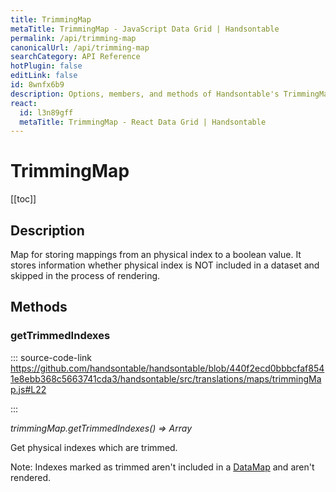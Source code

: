 ```yaml
---
title: TrimmingMap
metaTitle: TrimmingMap - JavaScript Data Grid | Handsontable
permalink: /api/trimming-map
canonicalUrl: /api/trimming-map
searchCategory: API Reference
hotPlugin: false
editLink: false
id: 8wnfx6b9
description: Options, members, and methods of Handsontable's TrimmingMap API.
react:
  id: l3n89gff
  metaTitle: TrimmingMap - React Data Grid | Handsontable
---
```


# TrimmingMap

[[toc]]

## Description

Map for storing mappings from an physical index to a boolean value. It stores information whether physical index is
NOT included in a dataset and skipped in the process of rendering.


## Methods

### getTrimmedIndexes
  
::: source-code-link https://github.com/handsontable/handsontable/blob/440f2ecd0bbbcfaf8541e8ebb368c5663741cda3/handsontable/src/translations/maps/trimmingMap.js#L22

:::

_trimmingMap.getTrimmedIndexes() ⇒ Array_

Get physical indexes which are trimmed.

Note: Indexes marked as trimmed aren't included in a [DataMap](@/api/dataMap.md) and aren't rendered.


